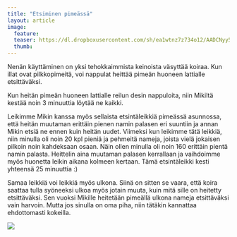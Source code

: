 ```yaml
---
title: "Etsiminen pimeässä"
layout: article
image:
  feature:
  teaser: https://dl.dropboxusercontent.com/sh/ea1wtnz7z734o12/AADCNyy51Ch-GfXImBVk_KA_a/aktivointi/etsiminen-pimeassa/DSC29829_-245px.jpg
  thumb:
---
```


Nenän käyttäminen on yksi tehokkaimmista keinoista väsyttää koiraa. Kun illat ovat pilkkopimeitä, voi nappulat heittää pimeän huoneen lattialle etsittäväksi.

Kun heitän pimeän huoneen lattialle reilun desin nappuloita, niin Mikiltä kestää noin 3 minuuttia löytää ne kaikki.

Leikimme Mikin kanssa myös sellaista etsintäleikkiä pimeässä asunnossa, että heitän muutaman erittäin pienen namin palasen eri suuntiin ja annan Mikin etsiä ne ennen kuin heitän uudet. Viimeksi kun leikimme tätä leikkiä, niin minulla oli noin 20 kpl pieniä ja pehmeitä nameja, joista vielä jokaisen pilkoin noin kahdeksaan osaan. Näin ollen minulla oli noin 160 erittäin pientä namin palasta. Heittelin aina muutaman palasen kerrallaan ja vaihdoimme myös huonetta leikin aikana kolmeen kertaan. Tämä etsintäleikki kesti yhteensä 25 minuuttia :)

Samaa leikkiä voi leikkiä myös ulkona. Siinä on sitten se vaara, että koira saattaa tulla syöneeksi ulkoa myös jotain muuta, kuin mitä sille on heitetty etsittäväksi. Sen vuoksi Mikille heitetään pimeällä ulkona nameja etsittäväksi vain harvoin. Mutta jos sinulla on oma piha, niin tätäkin kannattaa ehdottomasti kokeilla.

[![](https://dl.dropboxusercontent.com/sh/ea1wtnz7z734o12/AADw7Rz6cI_ZK08zTZQBvhIca/aktivointi/etsiminen-pimeassa/DSC29829_-800px.jpg)](https://dl.dropboxusercontent.com/sh/ea1wtnz7z734o12/AACOl9pYL4Zbe8AzM--gLbhDa/aktivointi/etsiminen-pimeassa/DSC29829_.jpg)
